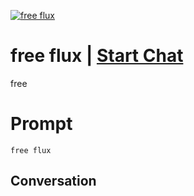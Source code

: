 
[![free flux](https://flow-prompt-covers.s3.us-west-1.amazonaws.com/icon/Lofi/i2.png)](https://gptcall.net/chat.html?data=%7B%22contact%22%3A%7B%22id%22%3A%22UqM5c9MJLibQ8_2t-smZe%22%2C%22flow%22%3Atrue%7D%7D)
# free flux | [Start Chat](https://gptcall.net/chat.html?data=%7B%22contact%22%3A%7B%22id%22%3A%22UqM5c9MJLibQ8_2t-smZe%22%2C%22flow%22%3Atrue%7D%7D)
free

# Prompt

```
free flux
```

## Conversation




